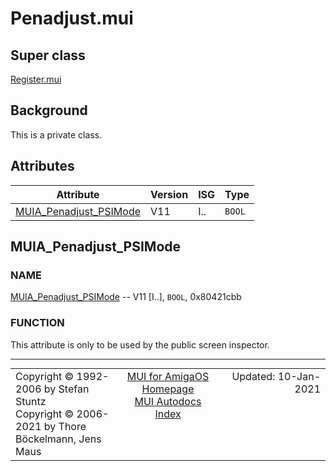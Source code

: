 # Penadjust.mui
## Super class
[Register.mui](MUI_Register.md)
## Background
This is a private class.
## Attributes
Attribute|Version|ISG|Type
---------|-------|---|----
[MUIA_Penadjust_PSIMode](MUI_Penadjust.md/#MUIA_Penadjust_PSIMode)|V11|I..|`BOOL`

## MUIA_Penadjust_PSIMode
### NAME
[MUIA_Penadjust_PSIMode](MUI_Penadjust.md/#MUIA_Penadjust_PSIMode) -- V11 [I..], `BOOL`, 0x80421cbb

### FUNCTION
This attribute is only to be used by the public screen inspector.

----
<table class='compact' style='border: none; border-spacing: 0px; margin: 0px' width='100%'>
<tr>
<td style='text-align: left; vertical-align: top' width='33%'>Copyright &copy 1992-2006 by Stefan Stuntz<br>Copyright &copy 2006-2021 by Thore B&ouml;ckelmann, Jens Maus</TD>
<td style='text-align: center; vertical-align: top' width='33%'>
<a href=http://muidev.de>MUI for AmigaOS Homepage</a><br>
<a href=http://muidev.de/wiki/Documentation>MUI Autodocs Index</a>
</td>
<td style='text-align: right; vertical-align: top' width='33%'>Updated: 10-Jan-2021</td>
</tr>
</table>
